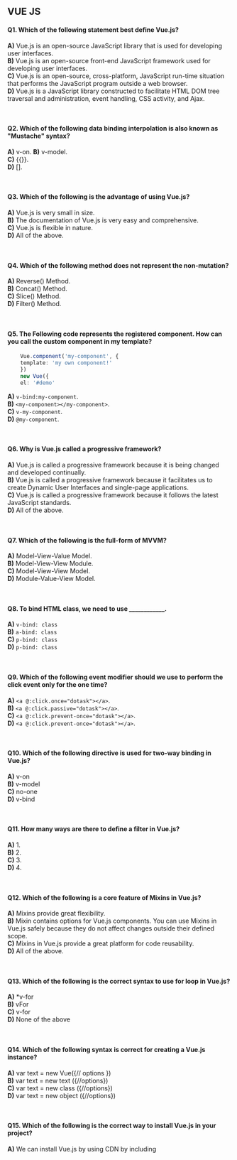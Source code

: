 ## VUE JS

#### Q1. Which of the following statement best define Vue.js?

**A)** Vue.js is an open-source JavaScript library that is used for developing user interfaces.  
**B)** Vue.js is an open-source front-end JavaScript framework used for developing user interfaces.  
**C)** Vue.js is an open-source, cross-platform, JavaScript run-time situation that performs the JavaScript program outside a web browser.  
**D)** Vue.js is a JavaScript library constructed to facilitate HTML DOM tree traversal and administration, event handling, CSS activity, and Ajax.    

<br>

#### Q2. Which of the following data binding interpolation is also known as "Mustache" syntax?


**A)** v-on. 
**B)** v-model.  
**C)** {{}}.  
**D)** [].  


<br>

#### Q3. Which of the following is the advantage of using Vue.js?

**A)** Vue.js is very small in size.  
**B)** The documentation of Vue.js is very easy and comprehensive.  
**C)** Vue.js is flexible in nature.  
**D)** All of the above.  

<br>

#### Q4. Which of the following method does not represent the non-mutation?

**A)** Reverse() Method.  
**B)** Concat() Method.  
**C)** Slice() Method.  
**D)** Filter() Method.  

<br>

#### Q5. The Following code represents the registered component. How can you call the custom component in my template?
```ts
    Vue.component('my-component', {  
    template: 'my own component!'  
    })  
    new Vue({  
    el: '#demo'  
```
**A)** `v-bind:my-component`.  
**B)** `<my-component></my-component>`.  
**C)** `v-my-component`.  
**D)** `@my-component`.  

<br>

#### Q6. Why is Vue.js called a progressive framework?

**A)** Vue.js is called a progressive framework because it is being changed and developed continually.   
**B)** Vue.js is called a progressive framework because it facilitates us to create Dynamic User Interfaces and single-page applications.   
**C)** Vue.js is called a progressive framework because it follows the latest JavaScript standards.  
**D)** All of the above.  

<br>

#### Q7. Which of the following is the full-form of MVVM?

**A)** Model-View-Value Model.  
**B)** Model-View-View Module.  
**C)** Model-View-View Model.  
**D)** Module-Value-View Model.  

<br>

#### Q8. To bind HTML class, we need to use ____________.

**A)** `v-bind: class`  
**B)** `a-bind: class`   
**C)** `p-bind: class`    
**D)** `p-bind: class`

<br>

#### Q9. Which of the following event modifier should we use to perform the click event only for the one time?

**A)** `<a @:click.once="dotask"></a>`.  
**B)** `<a @:click.passive="dotask"></a>`.  
**C)** `<a @:click.prevent-once="dotask"></a>`.  
**D)** `<a @:click.prevent-once="dotask"></a>`.  

<br>

#### Q10. Which of the following directive is used for two-way binding in Vue.js?

**A)** v-on   
**B)** v-model  
**C)** no-one   
**D)** v-bind  

<br>

#### Q11. How many ways are there to define a filter in Vue.js?

**A)** 1.  
**B)** 2.  
**C)** 3.  
**D)** 4.  

<br>

#### Q12. Which of the following is a core feature of Mixins in Vue.js?

**A)** Mixins provide great flexibility.  
**B)** Mixin contains options for Vue.js components. You can use Mixins in Vue.js safely because they do not affect changes outside their defined scope.  
**C)** Mixins in Vue.js provide a great platform for code reusability.     
**D)** All of the above.  

<br>

#### Q13. Which of the following is the correct syntax to use for loop in Vue.js?

**A)** *v-for   
**B)** vFor   
**C)** v-for   
**D)** None of the above    

<br>

#### Q14. Which of the following syntax is correct for creating a Vue.js instance?

**A)** var text = new Vue({// options })  
**B)** var text = new text ({//options})    
**C)** var text = new class ({//options})    
**D)** var text = new object ({//options}) 

<br>

#### Q15. Which of the following is the correct way to install Vue.js in your project?

**A)** We can install Vue.js by using CDN by including <script> tag in HTML file.    
**B)** We can install Vue.js by using Node Package Manager (NPM).  
**C)** You can install Vue.js using Bower.    
**D)** All of the above.  
